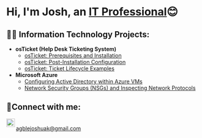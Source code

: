 <h1>Hi, I'm Josh, an <a href="https://linkedin.com/in/josh-agble-87384a29b/">IT Professional</a>😊</h1>

<h2>👨‍💻 Information Technology Projects:</h2>

- <b>osTicket (Help Desk Ticketing System)</b>
  - [osTicket: Prerequisites and Installation](https://github.com/jagble/osticket-prereqs)
  - [osTicket: Post-Installation Configuration](https://github.com/jagble/osticket-post-installaion)
  - [osTicket: Ticket Lifecycle Examples](https://github.com/jagble/ticket-lifecycle)
- <b>Microsoft Azure</b>
  - [Configuring Active Directory within Azure VMs](https://github.com/jagble/configure-ad)
  - [Network Security Groups (NSGs) and Inspecting Network Protocols](https://github.com/jagble/azure-network-protocols)

<h2>🤳Connect with me:</h2>



[<img align="left" alt="Josh | LinkedIn" width="22px" src="https://cdn.jsdelivr.net/npm/simple-icons@v3/icons/linkedin.svg" />][linkedin]

[linkedin]: https://linkedin.com/in/josh-agble-87384a29b/

<br>agblejoshuak@gmail.com<br>

